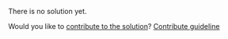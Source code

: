 
There is no solution yet.

Would you like to [contribute to the solution](https://github.com/BFEdev/BFE.dev-solutions/blob/main/quiz/3-promise-then-callbacks_en.md)? [Contribute guideline](https://github.com/BFEdev/BFE.dev-solutions#how-to-contribute)
